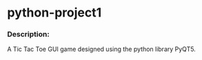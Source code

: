 # python-project1

### Description:
A Tic Tac Toe GUI game designed using the python library PyQT5.


